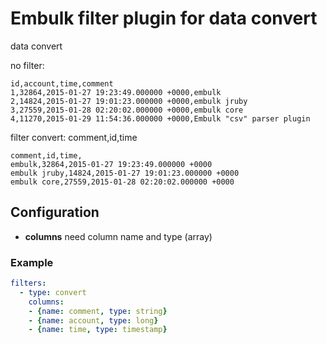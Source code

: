 # Embulk filter plugin for data convert

data convert

no filter:

```
id,account,time,comment
1,32864,2015-01-27 19:23:49.000000 +0000,embulk
2,14824,2015-01-27 19:01:23.000000 +0000,embulk jruby
3,27559,2015-01-28 02:20:02.000000 +0000,embulk core
4,11270,2015-01-29 11:54:36.000000 +0000,Embulk "csv" parser plugin
```

filter convert: comment,id,time

```
comment,id,time,
embulk,32864,2015-01-27 19:23:49.000000 +0000
embulk jruby,14824,2015-01-27 19:01:23.000000 +0000
embulk core,27559,2015-01-28 02:20:02.000000 +0000
```

## Configuration

- **columns** need column name and type (array)

### Example

```yaml
filters:
  - type: convert
    columns:
    - {name: comment, type: string}
    - {name: account, type: long}
    - {name: time, type: timestamp}
```